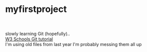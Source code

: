 # myfirstproject
<br><br>
slowly learning Git (hopefully)..
<br>
[W3 Schools Git tutorial](https://www.w3schools.com/git/default.asp?remote=github)
<br>
I'm using old files from last year I'm probably messing them all up